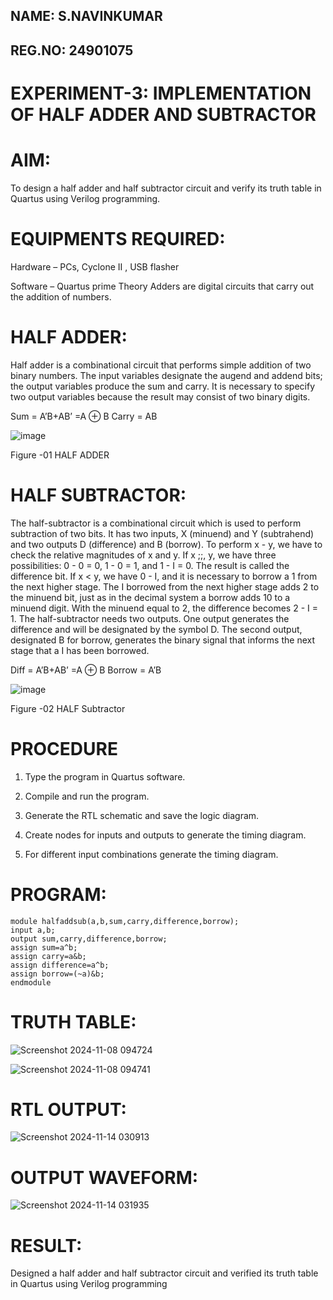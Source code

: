 ## NAME: S.NAVINKUMAR
## REG.NO: 24901075
# EXPERIMENT-3: IMPLEMENTATION OF HALF ADDER AND SUBTRACTOR

# AIM:
To design a half adder and half subtractor circuit and verify its truth table in Quartus using Verilog programming.

# EQUIPMENTS REQUIRED:
Hardware – PCs, Cyclone II , USB flasher 

Software – Quartus prime Theory Adders are digital circuits that carry out the addition of numbers.

# HALF ADDER:

Half adder is a combinational circuit that performs simple addition of two binary numbers. The input variables designate the augend and addend bits; the output variables produce the sum and carry. It is necessary to specify two output variables because the result may consist of two binary digits.

Sum = A’B+AB’ =A ⊕ B Carry = AB

![image](https://github.com/naavaneetha/HALF_ADDER_SUBTRACTOR/assets/154305477/bd4a0b2c-cdbc-4184-ab08-81578f121e1f)

Figure -01 HALF ADDER

# HALF SUBTRACTOR:

The half-subtractor is a combinational circuit which is used to perform subtraction of two bits. It has two inputs, X (minuend) and Y (subtrahend) and two outputs D (difference) and B (borrow). To perform x - y, we have to check the relative magnitudes of x and y. If x ;;, y, we have three possibilities: 0 - 0 = 0, 1 - 0 = 1, and 1 - I = 0. The result is called the difference bit. If x < y, we have 0 - I, and it is necessary to borrow a 1 from the next higher stage. The I borrowed from the next higher stage adds 2 to the minuend bit, just as in the decimal system a borrow adds 10 to a minuend digit. With the minuend equal to 2, the difference becomes 2 - I = 1. The half-subtractor needs two outputs. One output generates the difference and will be designated by the symbol D. The second output, designated B for borrow, generates the binary signal that informs the next stage that a I has been borrowed. 

Diff = A’B+AB’ =A ⊕ B
Borrow = A’B

 ![image](https://github.com/naavaneetha/HALF_ADDER_SUBTRACTOR/assets/154305477/d76b099c-513f-4e7c-843a-e2fd028a531a)

Figure -02 HALF Subtractor

# PROCEDURE

1.	Type the program in Quartus software.

2.	Compile and run the program.

3.	Generate the RTL schematic and save the logic diagram.

4.	Create nodes for inputs and outputs to generate the timing diagram.

5.	For different input combinations generate the timing diagram.


# PROGRAM:
~~~~~~
module halfaddsub(a,b,sum,carry,difference,borrow);
input a,b;
output sum,carry,difference,borrow;
assign sum=a^b;
assign carry=a&b;
assign difference=a^b;
assign borrow=(~a)&b;
endmodule
~~~~~~

# TRUTH TABLE:

![Screenshot 2024-11-08 094724](https://github.com/user-attachments/assets/d24db141-d60d-4843-9ba3-7933affe38c6)

![Screenshot 2024-11-08 094741](https://github.com/user-attachments/assets/175de606-794f-44a2-b498-6fea2b2bd175)


# RTL OUTPUT:

![Screenshot 2024-11-14 030913](https://github.com/user-attachments/assets/2c46ef35-d1f4-4d18-b956-82b977a182c0)

# OUTPUT WAVEFORM:

![Screenshot 2024-11-14 031935](https://github.com/user-attachments/assets/7fdf9855-cc2e-45b2-9ece-dd6b1c62b87e)

# RESULT:

Designed a half adder and half subtractor circuit and verified its truth table in Quartus using Verilog programming
